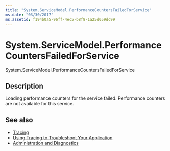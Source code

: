 ```yaml
---
title: "System.ServiceModel.PerformanceCountersFailedForService"
ms.date: "03/30/2017"
ms.assetid: f194b0a5-96ff-4ec5-b8f8-1a25d059dc99
---
```

# System.ServiceModel.PerformanceCountersFailedForService
System.ServiceModel.PerformanceCountersFailedForService  
  
## Description  
 Loading performance counters for the service failed. Performance counters are not available for this service.  
  
## See also
- [Tracing](../../../../../docs/framework/wcf/diagnostics/tracing/index.md)
- [Using Tracing to Troubleshoot Your Application](../../../../../docs/framework/wcf/diagnostics/tracing/using-tracing-to-troubleshoot-your-application.md)
- [Administration and Diagnostics](../../../../../docs/framework/wcf/diagnostics/index.md)
